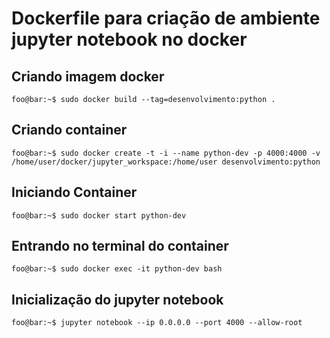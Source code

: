 # Dockerfile para criação de ambiente jupyter notebook no docker


## Criando imagem docker

```console
foo@bar:~$ sudo docker build --tag=desenvolvimento:python .
```

## Criando container
```console
foo@bar:~$ sudo docker create -t -i --name python-dev -p 4000:4000 -v /home/user/docker/jupyter_workspace:/home/user desenvolvimento:python
```

## Iniciando Container
```console
foo@bar:~$ sudo docker start python-dev
```

## Entrando no terminal do container
```console
foo@bar:~$ sudo docker exec -it python-dev bash
```

## Inicialização do jupyter notebook
```console
foo@bar:~$ jupyter notebook --ip 0.0.0.0 --port 4000 --allow-root
```

